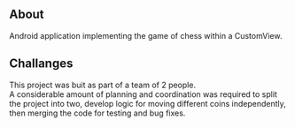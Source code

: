 ## About
Android application implementing the game of chess within a CustomView. 

## Challanges
This project was buit as part of a team of 2 people.  
A considerable amount of planning and coordination was required to split the project into two, develop logic for moving different coins independently, then merging the code for testing and bug fixes.   
